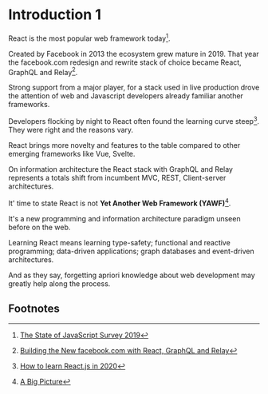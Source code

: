 # Introduction 1

React is the most popular web framework today[^1].  

Created by Facebook in 2013 the ecosystem grew mature in 2019. That year the facebook.com redesign and rewrite stack of choice became React, GraphQL and Relay[^2].

Strong support from a major player, for a stack used in live production drove the attention of web and Javascript developers already familiar another frameworks.

Developers flocking by night to React often found the learning curve steep[^3]. They were right and the reasons vary. 

React brings more novelty and features to the table compared to other emerging frameworks like Vue, Svelte. 

On information architecture the React stack with GraphQL and Relay represents a totals shift from incumbent MVC, REST, Client-server architectures.  

It' time to state React is not **Yet Another Web Framework (YAWF)**[^4]. 

It's a new programming and information architecture paradigm unseen before on the web.

Learning React means learning type-safety; functional and reactive programming; data-driven applications; graph databases and event-driven architectures.

And as they say, forgetting apriori knowledge about web development may greatly help along the process.

## Footnotes
[^1]: [The State of JavaScript Survey 2019](https://2019.stateofjs.com/front-end-frameworks/)
[^2]: [Building the New facebook.com with React, GraphQL and Relay](https://developers.facebook.com/videos/2019/building-the-new-facebookcom-with-react-graphql-and-relay/)
[^3]: [How to learn React.js in 2020](https://www.robinwieruch.de/learn-react-js)
[^4]: [A Big Picture](http://metamn.io/react/a-big-picture/)
